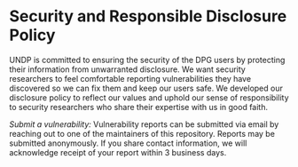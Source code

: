 # Security and Responsible Disclosure Policy

UNDP is committed to ensuring the security of the DPG users by protecting their information from unwarranted disclosure. We want security researchers to feel comfortable reporting vulnerabilities they have discovered so we can fix them and keep our users safe. We developed our disclosure policy to reflect our values and uphold our sense of responsibility to security researchers who share their expertise with us in good faith.

*Submit a vulnerability:* Vulnerability reports can be submitted via email by reaching out to one of the maintainers of this repository. Reports may be submitted anonymously. If you share contact information, we will acknowledge receipt of your report within 3 business days.
